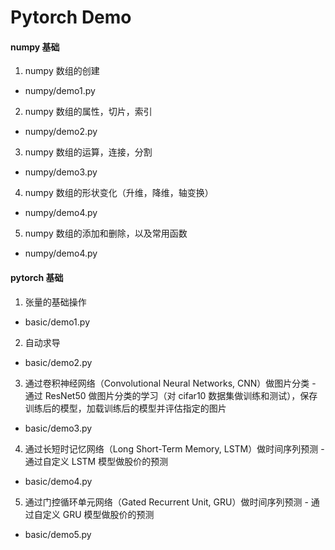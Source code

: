 ﻿# Pytorch Demo


#### numpy 基础
1. numpy 数组的创建
- numpy/demo1.py
2. numpy 数组的属性，切片，索引
- numpy/demo2.py
3. numpy 数组的运算，连接，分割
- numpy/demo3.py
4. numpy 数组的形状变化（升维，降维，轴变换）
- numpy/demo4.py
5. numpy 数组的添加和删除，以及常用函数
- numpy/demo4.py

#### pytorch 基础
1. 张量的基础操作
- basic/demo1.py
2. 自动求导
- basic/demo2.py
3. 通过卷积神经网络（Convolutional Neural Networks, CNN）做图片分类 - 通过 ResNet50 做图片分类的学习（对 cifar10 数据集做训练和测试），保存训练后的模型，加载训练后的模型并评估指定的图片
- basic/demo3.py
4. 通过长短时记忆网络（Long Short-Term Memory, LSTM）做时间序列预测 - 通过自定义 LSTM 模型做股价的预测
- basic/demo4.py
5. 通过门控循环单元网络（Gated Recurrent Unit, GRU）做时间序列预测 - 通过自定义 GRU 模型做股价的预测
- basic/demo5.py
